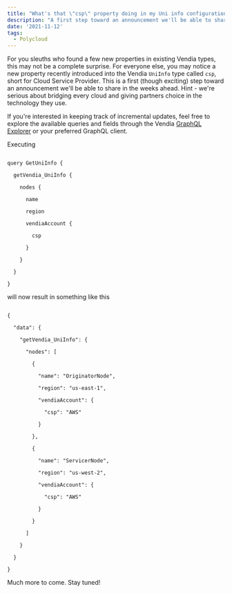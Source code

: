 ```yaml
---
title: "What's that \"csp\" property doing in my Uni info configuration?"
description: "A first step toward an announcement we'll be able to share in the weeks ahead"
date: '2021-11-12'
tags:
  - Polycloud
---
```


For you sleuths who found a few new properties in existing Vendia types, this may not be a complete surprise.  For everyone else, you may notice a new property recently introduced into the Vendia `UniInfo` type called `csp`, short for Cloud Service Provider.  This is a first (though exciting) step toward an announcement we'll be able to share in the weeks ahead.  Hint - we're serious about bridging every cloud and giving partners choice in the technology they use.

If you're interested in keeping track of incremental updates, feel free to explore the available queries and fields through the Vendia [GraphQL Explorer](https://share.vendia.net/) or your preferred GraphQL client.

Executing

```

query GetUniInfo {

  getVendia_UniInfo {

    nodes {

      name

      region

      vendiaAccount {

        csp

      }

    }

  }

}

```

will now result in something like this

```

{

  "data": {

    "getVendia_UniInfo": {

      "nodes": [

        {

          "name": "OriginatorNode",

          "region": "us-east-1",

          "vendiaAccount": {

            "csp": "AWS"

          }

        },

        {

          "name": "ServicerNode",

          "region": "us-west-2",

          "vendiaAccount": {

            "csp": "AWS"

          }

        }

      ]

    }

  }

}

```

Much more to come.  Stay tuned!
